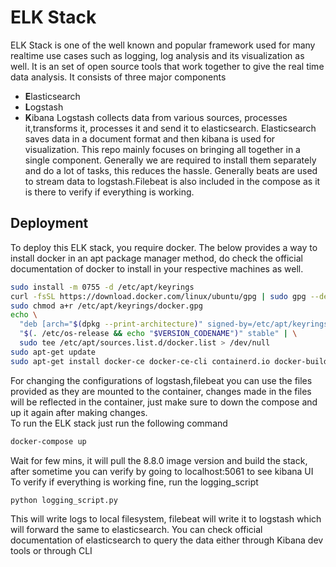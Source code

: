 
# ELK Stack

ELK Stack is one of the well known and popular framework used for many realtime use cases such as logging, log analysis and its visualization as well. It is an set of open source tools that work together to give the real time data analysis. 
It consists of three major components
- **E**lasticsearch
- **L**ogstash
- **K**ibana
Logstash collects data from various sources, processes it,transforms it, processes it and send it to elasticsearch. Elasticsearch saves data in a document format and then kibana is used for visualization. This repo mainly focuses on bringing all together in a single component. Generally we are required to install them separately and do a lot of tasks, this reduces the hassle. Generally beats are used to stream data to logstash.Filebeat is also included in the compose as it is there to verify if everything is working.



## Deployment

To deploy this ELK stack, you require docker. The below provides a way to install docker in an apt package manager method, do check the official documentation of docker to install in your respective machines as well.

```bash
sudo install -m 0755 -d /etc/apt/keyrings
curl -fsSL https://download.docker.com/linux/ubuntu/gpg | sudo gpg --dearmor -o /etc/apt/keyrings/docker.gpg
sudo chmod a+r /etc/apt/keyrings/docker.gpg
echo \
  "deb [arch="$(dpkg --print-architecture)" signed-by=/etc/apt/keyrings/docker.gpg] https://download.docker.com/linux/ubuntu \
  "$(. /etc/os-release && echo "$VERSION_CODENAME")" stable" | \
  sudo tee /etc/apt/sources.list.d/docker.list > /dev/null
sudo apt-get update
sudo apt-get install docker-ce docker-ce-cli containerd.io docker-buildx-plugin docker-compose-plugin
```
For changing the configurations of logstash,filebeat you can use the files provided as they are mounted to the container, changes made in the files will be reflected in the container, just make sure to down the compose and up it again after making changes.\
To run the ELK stack just run the following command 
```bash
docker-compose up
```
Wait for few mins, it will pull the 8.8.0 image version and build the stack, after sometime you can verify by going to localhost:5061 to see kibana UI\
To verify if everything is working fine, run the logging_script
```bash
python logging_script.py
```
This will write logs to local filesystem, filebeat will write it to logstash which will forward the same to elasticsearch. You can check official documentation of elasticsearch to query the data either through Kibana dev tools or through CLI

